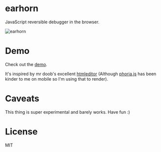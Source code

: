 earhorn
=======

JavaScript reversible debugger in the browser.

![earhorn](https://raw.github.com/omphalos/earhorn/master/logo.jpg)

Demo
====

Check out the [demo](http://omphalos.github.io/earhorn/demo.html).

It's inspired by mr doob's excellent [htmleditor](http://www.mrdoob.com/projects/htmleditor/) (Although [phoria.js](https://github.com/kevinroast/phoria.js) has been kinder to me on mobile so I'm using that to render).

Caveats
=======
This thing is super experimental and barely works.  Have fun :)

License
=======

MIT
